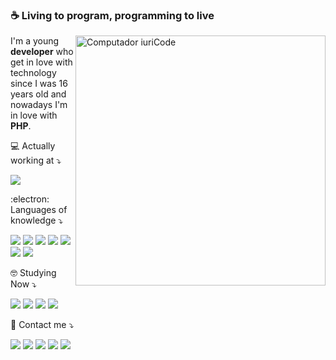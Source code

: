 ### ☕ Living to program, programming to live <br>

<img src="https://raw.githubusercontent.com/MicaelliMedeiros/micaellimedeiros/master/image/computer-illustration.png" min-width="400px" max-width="400px" width="400px" align="right" alt="Computador iuriCode">

<p align="left"> 
  I'm a young <strong>developer</strong> who get in love with technology since I was 16 years old and nowadays I'm in love with <strong>PHP</strong>.
</p>

<p align="left">
 💻 Actually working at ⤵️
</p>

<p align="left">
  <a href="https://www.fcamara.com.br">
    <img src="https://img.shields.io/badge/Fcamara%20-%23FC6027.svg?&style=for-the-badge" />
  </a>
</p>

<p align="left">
  :electron: Languages of knowledge ⤵️ 
</p>

<p align="left">
  <!--JavaScript-->
  <img src="https://img.shields.io/badge/javascript%20-%23323330.svg?&style=for-the-badge&logo=javascript&logoColor=%23F7DF1E"/>
  <!--C, C++, C#-->
  <img src="https://img.shields.io/badge/c%20-%2300599C.svg?&style=for-the-badge&logo=c&logoColor=white"/>
  <img src="https://img.shields.io/badge/c++%20-%2300599C.svg?&style=for-the-badge&logo=c%2B%2B&ogoColor=white"/>
  <img src="https://img.shields.io/badge/c%23%20-%23239120.svg?&style=for-the-badge&logo=c-sharp&logoColor=white"/>
  <!--PHP-->
  <img src="https://img.shields.io/badge/php-%23777BB4.svg?&style=for-the-badge&logo=php&logoColor=white"/>
  <!--Python-->
  <img src="https://img.shields.io/badge/python%20-%2314354C.svg?&style=for-the-badge&logo=python&logoColor=white"/>
  <!--Java-->
  <img src="https://img.shields.io/badge/java-%23ED8B00.svg?&style=for-the-badge&logo=java&logoColor=white"/>
</p>

<p align="left">
  🤓 Studying Now ⤵️ 
</p>

<p align="left">
  <!--Laravel-->
  <img src="https://img.shields.io/badge/laravel%20-%23FF2D20.svg?&style=for-the-badge&logo=laravel&logoColor=white"/>
  <!--React-->
  <img src="https://img.shields.io/badge/react%20-%2320232a.svg?&style=for-the-badge&logo=react&logoColor=%2361DAFB"/>
  <!--React Native-->
  <img src="https://img.shields.io/badge/react_native%20-%2320232a.svg?&style=for-the-badge&logo=react&logoColor=%2361DAFB"/>
  <!--Node.js-->
  <img src="https://img.shields.io/badge/node.js%20-%2343853D.svg?&style=for-the-badge&logo=node.js&logoColor=white"/>
</p>

<p align="left">
  💌 Contact me ⤵️
</p>

<p align="left">
  <a href="mailto:luizgomesdev@gmail.com" alt="Gmail">
  <img src="https://img.shields.io/badge/-Gmail-FF0000?style=flat-square&labelColor=FF0000&logo=gmail&logoColor=white&link=LINK-DO-SEU-EMAIL" /></a>

  <a href="https://www.linkedin.com/in/luizgomesdev/" alt="Linkedin">
  <img src="https://img.shields.io/badge/-Linkedin-0e76a8?style=flat-square&logo=Linkedin&logoColor=white&link=LINK-DO-SEU-LINKEDIN" /></a>

  <a href="https://api.whatsapp.com/send?phone=5513981584772" alt="WhatsApp">
  <img src="https://img.shields.io/badge/-WhatsApp-25d366?style=flat-square&labelColor=25d366&logo=whatsapp&logoColor=white&link=API-DO-SEU-WHATSAPP"/></a>

  <a href="https://www.facebook.com/luizeradev/" alt="Facebook">
  <img src="https://img.shields.io/badge/-Facebook-3b5998?style=flat-square&labelColor=3b5998&logo=facebook&logoColor=white&link=LINK-DO-SEU-FACEBOOK"/></a>

  <a href="https://www.instagram.com/louis.php/" alt="Instagram">
  <img src="https://img.shields.io/badge/-Instagram-DF0174?style=flat-square&labelColor=DF0174&logo=instagram&logoColor=white&link=LINK-DO-SEU-INSTAGRAM"/></a>
</p>  


